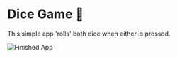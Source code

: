 
# Dice Game 🎲

This simple app 'rolls' both dice when either is pressed.


![Finished App](https://github.com/londonappbrewery/Images/blob/master/dicee-demo.gif)

